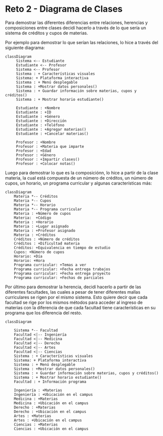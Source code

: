 # Reto 2 - Diagrama de Clases

Para demostrar las diferentes diferencias entre relaciones, herencias y composiciones entre clases decidí hacerlo a través de lo que sería un sistema de créditos y cupos de materias.

Por ejemplo para demostrar lo que serían las relaciones, lo hice a través del siguiente diagrama:
```mermaid
classDiagram
     Sistema <-- Estudiante
     Estudiante <-- Profesor
     Sistema <-- Profesor
     Sistema : + Características visuales
     Sistema: + Plataforma interactiva
     Sistema : + Menú desplegable
     Sistema : +Mostrar datos personales()
     Sistema : + Guardar información sobre materias, cupos y créditos()
     Sistema : + Mostrar horario estudiante()

     Estudiante : +Nombre
     Estudiante : +ID
     Estudiante : +Género
     Estudiante : +Dirección
     Estudiante : +Teléfono
     Estudiante : +Agregar materias()
     Estudiante : +Cancelar materias()

     Profesor : +Nombre
     Profesor : +Materia que imparte
     Profesor : +Edad
     Profesor : +Género
     Profesor : +Impartir clases()
     Profesor : +Colocar notas()
```
Luego para demostrar lo que es la composiciónn, lo hice a partir de la clase materia, la cual está compuesta de un número de créditos, un número de cupos, un horario, un programa curricular y algunas características más:
```mermaid
classDiagram
    Materia *-- Créditos
    Materia *-- Cupos
    Materia *-- Horario
    Materia *-- Programa curricular
    Materia : +Número de cupos
    Materia:  +Código
    Materia : +Horario
    Materia : +Lugar asignado
    Materia : +Profesor asignado
    Materia : +Créditos
    Créditos : +Número de créditos
    Créditos : +Dificultad materia
    Créditos: +Equivalencia en tiempo de estudio
    Cupos: +Número de cupos
    Horario: +Día
    Horario: +Hora
    Programa curricular: +Temas a ver
    Programa curricular: +Fecha entrega trabajos
    Programa curricular: +Fecha entrega proyecto
    Programa curricular: +Fechas de parciales
```
Por último para demostrar la herencia, decidí hacerlo a partir de las diferentes facultades, las cuales a pesar de tener diferentes mallas curriculares se rigen por el mismo sistema. Esto quiere decir que cada facultad se rige por los mismos métodos para acceder al ingreso de materias con la diferencia de que cada facultad tiene características en su programa que los diferencia del resto.
```mermaid
classDiagram
   
    Sistema *-- Facultad
    Facultad <|-- Ingeniería
    Facultad <|-- Medicina
    Facultad <|-- Derecho
    Facultad <|-- Artes
    Facultad <|-- Ciencias
    Sistema : + Características visuales
    Sistema: + Plataforma interactiva
    Sistema : + Menú desplegable
    Sistema : +Mostrar datos personales()
    Sistema : + Guardar información sobre materias, cupos y créditos()
    Sistema : + Mostrar horario estudiante()
    Facultad : + Información programa

    Ingeniería : +Materias
    Ingeniería : +Ubicación en el campus
    Medicina : +Materias
    Medicina : +Ubicación en el campus
    Derecho : +Materias
    Derecho : +Ubicación en el campus
    Artes : +Materias
    Artes : +Ubicación en el campus
    Ciencias : +Materias
    Ciencias : +Ubicación en el campus
```
